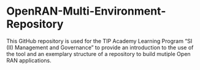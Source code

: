 # OpenRAN-Multi-Environment-Repository
This GitHub repository is used for the TIP Academy Learning Program “SI (II) Management and Governance” to provide an introduction to the use of the tool and an exemplary structure of a repository to build mutiple Open RAN applications.
